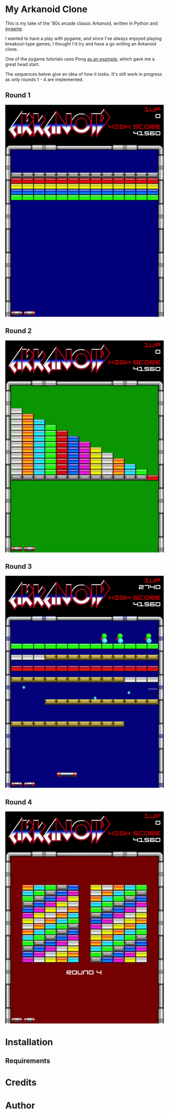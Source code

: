 My Arkanoid Clone
=================

This is my take of the '80s arcade classic Arkanoid, written in Python and [pygame](http://www.pygame.org/).

I wanted to have a play with pygame, and since I've always enjoyed playing breakout-type games, I thought I'd try and have a go writing an Arkanoid clone.

One of the pygame tutorials uses Pong [as an example](http://www.pygame.org/docs/tut/tom/MakeGames.html), which gave me a great head start.

The sequences below give an idea of how it looks. It's still work in progress as only rounds 1 - 4 are implemented.

Round 1
-------

![Round 1](./docs/img/round1.gif "Round 1")

Round 2
-------

![Round 2](./docs/img/round2.gif "Round 2")

Round 3
-------

![Round 3](./docs/img/round3.gif "Round 3")

Round 4
-------

![Round 4](./docs/img/round4.gif "Round 4")

Installation
============

Requirements
------------


Credits
=======


Author
======